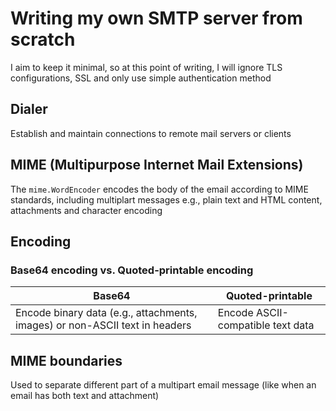 # Writing my own SMTP server from scratch

I aim to keep it minimal, so at this point of writing, I will ignore TLS configurations, SSL and only use simple authentication method

## Dialer

Establish and maintain connections to remote mail servers or clients

## MIME (Multipurpose Internet Mail Extensions)

The `mime.WordEncoder` encodes the body of the email according to MIME standards, including multiplart messages e.g., plain text and HTML content, attachments and character encoding

## Encoding

### Base64 encoding vs. Quoted-printable encoding

| Base64                                                                      | Quoted-printable                  |
| --------------------------------------------------------------------------- | --------------------------------- |
| Encode binary data (e.g., attachments, images) or non-ASCII text in headers | Encode ASCII-compatible text data |

## MIME boundaries

Used to separate different part of a multipart email message (like when an email has both text and attachment)
